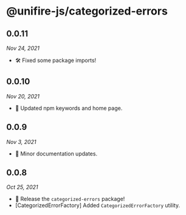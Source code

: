 # @unifire-js/categorized-errors

## 0.0.11

<i>Nov 24, 2021</i>

* 🛠️ Fixed some package imports!

## 0.0.10

<i>Nov 20, 2021</i>

* 🔧 Updated npm keywords and home page.

## 0.0.9

<i>Nov 3, 2021</i>

* 📝 Minor documentation updates.

## 0.0.8

<i>Oct 25, 2021</i>

* 🚀 Release the `categorized-errors` package!
* \[CategorizedErrorFactory\] Added `CategorizedErrorFactory` utility.